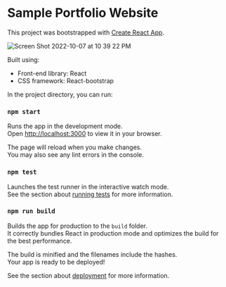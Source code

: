 <!-- ### DESIGN IDEAS
- on home page maybe change link to 'Jump to projects/experience' or 
'Jump to my work
-alternate color schemes between pages (i.e. white background, then
on next page do the opposite and have navy background, etc).)
- also have projects/work experience in the same section (same page/background) but 
different headings like
WORK heading
and then squares with my work
PROJECTS heading
and then scroll to see projects
- i can also make an activites and leadership section too


### TODO
- make responsive for XL screen https://speckyboy.com/designing-websites-for-large-screens/
- test above by zooming out to 50% view -->


# Sample Portfolio Website 

This project was bootstrapped with [Create React App](https://github.com/facebook/create-react-app).

![Screen Shot 2022-10-07 at 10 39 22 PM](https://user-images.githubusercontent.com/79061216/194690891-3a0261ab-9e09-4239-9fda-96ebd3f7ce68.png)



Built using:

- Front-end library: React
- CSS framework: React-bootstrap



In the project directory, you can run:

### `npm start`

Runs the app in the development mode.\
Open [http://localhost:3000](http://localhost:3000) to view it in your browser.

The page will reload when you make changes.\
You may also see any lint errors in the console.

### `npm test`

Launches the test runner in the interactive watch mode.\
See the section about [running tests](https://facebook.github.io/create-react-app/docs/running-tests) for more information.

### `npm run build`

Builds the app for production to the `build` folder.\
It correctly bundles React in production mode and optimizes the build for the best performance.

The build is minified and the filenames include the hashes.\
Your app is ready to be deployed!

See the section about [deployment](https://facebook.github.io/create-react-app/docs/deployment) for more information.




<!-- ### Resources

https://react-icons.github.io/react-icons/
https://stackoverflow.com/questions/56636280/how-to-style-react-icons
https://stackoverflow.com/questions/46262811/react-icon-does-not-align-with-text
https://www.youtube.com/watch?v=G-Cr00UYokU&t=1375s

<a href="https://www.flaticon.com/free-icons/egg" title="egg icons">Egg icons created by Darius Dan - Flaticon</a>
<a href="https://www.flaticon.com/free-icons/cute" title="cute icons">Cute icons created by Smashicons - Flaticon</a>
<a href="https://www.flaticon.com/free-icons/japan" title="japan icons">Japan icons created by smalllikeart - Flaticon</a>
<a href="https://www.flaticon.com/free-icons/girl" title="girl icons">Girl icons created by Creartive - Flaticon</a>
<a href="https://www.flaticon.com/free-icons/girl" title="girl icons">Girl icons created by Freepik - Flaticon</a> -->

<!-- 
Emmet shortcuts:  
rafce
!
>
